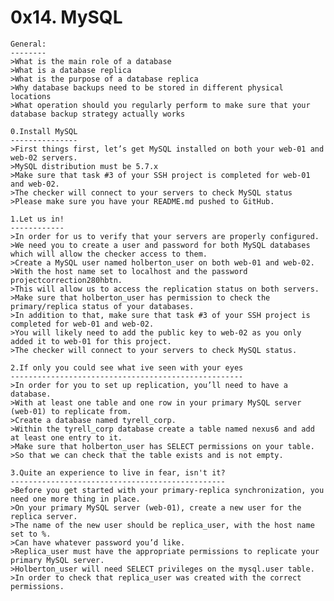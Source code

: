 0x14. MySQL
===========

	General:
	--------
	>What is the main role of a database
	>What is a database replica
	>What is the purpose of a database replica
	>Why database backups need to be stored in different physical locations
	>What operation should you regularly perform to make sure that your database backup strategy actually works

	0.Install MySQL
	---------------
	>First things first, let’s get MySQL installed on both your web-01 and web-02 servers.
	>MySQL distribution must be 5.7.x
	>Make sure that task #3 of your SSH project is completed for web-01 and web-02. 
	>The checker will connect to your servers to check MySQL status
	>Please make sure you have your README.md pushed to GitHub.

	1.Let us in!
	------------
	>In order for us to verify that your servers are properly configured.
	>We need you to create a user and password for both MySQL databases which will allow the checker access to them.
	>Create a MySQL user named holberton_user on both web-01 and web-02.
	>With the host name set to localhost and the password projectcorrection280hbtn.
	>This will allow us to access the replication status on both servers.
	>Make sure that holberton_user has permission to check the primary/replica status of your databases.
	>In addition to that, make sure that task #3 of your SSH project is completed for web-01 and web-02.
	>You will likely need to add the public key to web-02 as you only added it to web-01 for this project.
	>The checker will connect to your servers to check MySQL status.

	2.If only you could see what ive seen with your eyes
	----------------------------------------------------
	>In order for you to set up replication, you’ll need to have a database.
	>With at least one table and one row in your primary MySQL server (web-01) to replicate from.
	>Create a database named tyrell_corp.
	>Within the tyrell_corp database create a table named nexus6 and add at least one entry to it.
	>Make sure that holberton_user has SELECT permissions on your table.
	>So that we can check that the table exists and is not empty.

	3.Quite an experience to live in fear, isn't it?
	------------------------------------------------
	>Before you get started with your primary-replica synchronization, you need one more thing in place.
	>On your primary MySQL server (web-01), create a new user for the replica server.
	>The name of the new user should be replica_user, with the host name set to %.
	>Can have whatever password you’d like.
	>Replica_user must have the appropriate permissions to replicate your primary MySQL server.
	>Holberton_user will need SELECT privileges on the mysql.user table.
	>In order to check that replica_user was created with the correct permissions.
